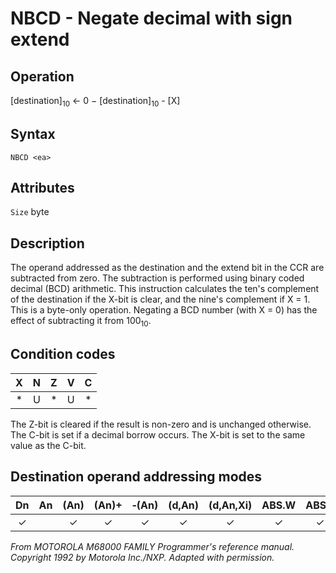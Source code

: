 # NBCD - Negate decimal with sign extend

## Operation
[destination]<sub>10</sub> ← 0 − [destination]<sub>10</sub> - [X]

## Syntax
```assembly
NBCD <ea>
```

## Attributes
`Size`  byte

## Description
The operand addressed as the destination and the extend bit in the CCR are subtracted from zero. The subtraction is performed using binary coded decimal (BCD) arithmetic. This instruction calculates the ten's complement of the destination if the X-bit is clear, and the nine's complement if X = 1. This is a byte-only operation. Negating a BCD number (with X = 0) has the effect of subtracting it from 100<sub>10</sub>.

## Condition codes
| X | N | Z | V | C |
|:-:|:-:|:-:|:-:|:-:|
|*|U|*|U|*|

The Z-bit is cleared if the result is non-zero and is unchanged otherwise. The C-bit is set if a decimal borrow occurs. The X-bit is set to the same value as the C-bit.

## Destination operand addressing modes
|Dn|An|(An)|(An)+|&#x2011;(An)|(d,An)|(d,An,Xi)|ABS.W|ABS.L|(d,PC)|(d,PC,Xn)|imm|
|:-:|:-:|:-:|:-:|:-:|:-:|:-:|:-:|:-:|:-:|:-:|:-:|
|✓||✓|✓|✓|✓|✓|✓|✓||||

*From MOTOROLA M68000 FAMILY Programmer's reference manual. Copyright 1992 by Motorola Inc./NXP. Adapted with permission.*
